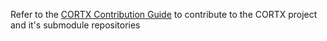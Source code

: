 Refer to the [CORTX Contribution Guide](https://github.com/Seagate/cortx/blob/main/CONTRIBUTING.md) to contribute to the CORTX project and it's submodule repositories
